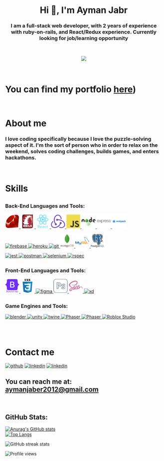 
<h1 align="center">Hi 👋, I'm Ayman Jabr</h1>
<h3 align="center">I am a full-stack web developer, with 2 years of experience with ruby-on-rails, and React/Redux experience. Currently looking for job/learning opportunity</h3>

<br>

<div align="center">

![](https://media.giphy.com/media/144Q1gg0FkTEVG/giphy.gif)
</div>

<br>

 # You can find my portfolio [here](https://aymanjabr.github.io/AymanJabr-Portafolio/)) 

   
<br>



# About me

### I love coding specifically because I love the puzzle-solving aspect of it. I'm the sort of person who in order to relax on the weekend, solves coding challenges, builds games, and enters hackathons.




<br>


# Skills
## <h3 align="left">Back-End Languages and Tools:</h3>
<p align="left">

<a href="https://www.ruby-lang.org/en/" target="_blank"> <img src="https://raw.githubusercontent.com/devicons/devicon/master/icons/ruby/ruby-original.svg" alt="ruby" width="45" height="45"/> </a> <a href="https://rubyonrails.org" target="_blank"> <img src="https://raw.githubusercontent.com/devicons/devicon/master/icons/rails/rails-original-wordmark.svg" alt="rails" width="45" height="45"/> </a> <a href="https://reactjs.org/" target="_blank"> <img src="https://raw.githubusercontent.com/devicons/devicon/master/icons/react/react-original-wordmark.svg" alt="react" width="45" height="45"/> </a> <a href="https://redux.js.org" target="_blank"> <img src="https://raw.githubusercontent.com/devicons/devicon/master/icons/redux/redux-original.svg" alt="redux" width="45" height="45"/> </a> <a href="https://developer.mozilla.org/en-US/docs/Web/JavaScript" target="_blank"> <img src="https://raw.githubusercontent.com/devicons/devicon/master/icons/javascript/javascript-original.svg" alt="javascript" width="45" height="45"/> </a> <a href="https://nodejs.org" target="_blank"> <img src="https://raw.githubusercontent.com/devicons/devicon/master/icons/nodejs/nodejs-original-wordmark.svg" alt="nodejs" width="45" height="45"/> </a> <a href="https://expressjs.com" target="_blank"> <img src="https://raw.githubusercontent.com/devicons/devicon/master/icons/express/express-original-wordmark.svg" alt="express" width="45" height="45"/> </a> <a href="https://webpack.js.org" target="_blank"> <img src="https://raw.githubusercontent.com/devicons/devicon/d00d0969292a6569d45b06d3f350f463a0107b0d/icons/webpack/webpack-original-wordmark.svg" alt="webpack" width="45" height="45"/> </a>

<a href="https://firebase.google.com/" target="_blank"> <img src="https://www.vectorlogo.zone/logos/firebase/firebase-icon.svg" alt="firebase" width="45" height="45"/> </a> <a href="https://heroku.com" target="_blank"> <img src="https://www.vectorlogo.zone/logos/heroku/heroku-icon.svg" alt="heroku" width="45" height="45"/> </a><a href="https://git-scm.com/" target="_blank"> <img src="https://www.vectorlogo.zone/logos/git-scm/git-scm-icon.svg" alt="git" width="45" height="45"/> </a> <a href="https://www.mongodb.com/" target="_blank"> <img src="https://raw.githubusercontent.com/devicons/devicon/master/icons/mongodb/mongodb-original-wordmark.svg" alt="mongodb" width="45" height="45"/> </a> <a href="https://www.mysql.com/" target="_blank"> <img src="https://raw.githubusercontent.com/devicons/devicon/master/icons/mysql/mysql-original-wordmark.svg" alt="mysql" width="45" height="45"/> </a> <a href="https://www.postgresql.org" target="_blank"> <img src="https://raw.githubusercontent.com/devicons/devicon/master/icons/postgresql/postgresql-original-wordmark.svg" alt="postgresql" width="45" height="45"/> </a> 

<a href="https://jestjs.io" target="_blank"> <img src="https://www.vectorlogo.zone/logos/jestjsio/jestjsio-icon.svg" alt="jest" width="45" height="45"/> </a> <a href="https://postman.com" target="_blank"> <img src="https://www.vectorlogo.zone/logos/getpostman/getpostman-icon.svg" alt="postman" width="45" height="45"/> </a> <a href="https://www.selenium.dev" target="_blank"> <img src="https://i.postimg.cc/gx7fqhr7/selenium-logo.png" alt="selenium" width="45" height="45"/> </a><a href="https://rspec.info/" target="_blank"> <img src="https://i.postimg.cc/67q8krph/rspec-logo.png" alt="rspec" width="45" height="45"/> </a>


</p>


## <h3 align="left">Front-End Languages and Tools:</h3>
<p align="left"> 
<a href="https://getbootstrap.com" target="_blank"> <img src="https://raw.githubusercontent.com/devicons/devicon/master/icons/bootstrap/bootstrap-plain-wordmark.svg" alt="bootstrap" width="45" height="45"/> </a><a href="https://www.w3schools.com/css/" target="_blank"> <img src="https://raw.githubusercontent.com/devicons/devicon/master/icons/css3/css3-original-wordmark.svg" alt="css3" width="45" height="45"/> </a><a href="https://www.figma.com/" target="_blank"> <img src="https://www.vectorlogo.zone/logos/figma/figma-icon.svg" alt="figma" width="45" height="45"/> </a><a href="https://www.photoshop.com/en" target="_blank"> <img src="https://raw.githubusercontent.com/devicons/devicon/master/icons/photoshop/photoshop-line.svg" alt="photoshop" width="45" height="45"/> </a><a href="https://sass-lang.com" target="_blank"> <img src="https://raw.githubusercontent.com/devicons/devicon/master/icons/sass/sass-original.svg" alt="sass" width="45" height="45"/> </a><a href="https://www.adobe.com/products/xd.html" target="_blank"> <img src="https://cdn.worldvectorlogo.com/logos/adobe-xd.svg" alt="xd" width="45" height="45"/> </a>
</p>


## <h3 align="left">Game Engines and Tools:</h3>
<p align="left">
<a href="https://www.blender.org/" target="_blank"> <img src="https://download.blender.org/branding/community/blender_community_badge_white.svg" alt="blender" width="45" height="45"/> </a> <a href="https://unity.com/" target="_blank"> <img src="https://www.vectorlogo.zone/logos/unity3d/unity3d-icon.svg" alt="unity" width="45" height="45"/> </a> <a href="https://twinery.org/" target="_blank"> <img src="https://i.postimg.cc/J0hVZTsn/twine-logo.png" alt="twine" width="45" height="45"/> </a> <a href="https://monogatari.io/" target="_blank"> <img src="https://i.postimg.cc/wRq8rV6q/monogatori.png" alt="Phaser" width="45" height="45"/> </a> <a href="https://phaser.io/" target="_blank"> <img src="https://www.vectorlogo.zone/logos/phaserio/phaserio-icon.svg" alt="Phaser" width="45" height="45"/> </a> <a href="https://www.roblox.com/create" target="_blank"> <img src="https://i.postimg.cc/YhMJ2bBM/roblox-studio-logo.png" alt="Roblox Studio" width="45" height="45"/> </a>


</p>

<br>
<br>

# Contact me

[<img src='https://cdn.jsdelivr.net/npm/simple-icons@3.0.1/icons/github.svg' alt='github' height='45'>](https://github.com/AymanJabr)  [<img src='https://cdn.jsdelivr.net/npm/simple-icons@3.0.1/icons/linkedin.svg' alt='linkedin' height='45'>](https://www.linkedin.com/in/https://www.linkedin.com/in/ayman-jabr//) [<img src='https://www.vectorlogo.zone/logos/angel/angel-icon.svg' alt='linkedin' height='45'>](https://angel.co/u/ayman-jabr)


## You can reach me at:  **aymanjaber2012@gmail.com** 


<br>

## GitHub Stats:
[![Anurag's GitHub stats](https://github-readme-stats.vercel.app/api?username=AymanJabr&count_private=true&theme=vue&show_icons=true)](https://github.com/anuraghazra/github-readme-stats)  
[![Top Langs](https://github-readme-stats.vercel.app/api/top-langs/?username=AymanJabr&layout=compact&theme=vue)](https://github.com/anuraghazra/github-readme-stats)

![GitHub streak stats](https://github-readme-streak-stats.herokuapp.com/?user=AymanJabr)  

![Profile views](https://gpvc.arturio.dev/AymanJabr)  
